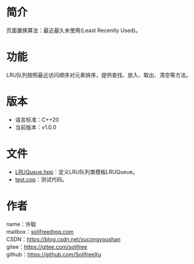 ﻿# 简介
页面置换算法：最近最久未使用(Least Recently Used)。

# 功能
LRU队列按照最近访问顺序对元素排序，提供查找、放入、取出、清空等方法。

# 版本
* 语言标准：C++20
* 当前版本：v1.0.0

# 文件
* [LRUQueue.hpp](src/LRUQueue.hpp)：定义LRU队列类模板LRUQueue。
* [test.cpp](test/test.cpp)：测试代码。

# 作者
name：许聪  
mailbox：solifree@qq.com  
CSDN：https://blog.csdn.net/xucongyoushan  
gitee：https://gitee.com/solifree  
github：https://github.com/SolifreeXu
